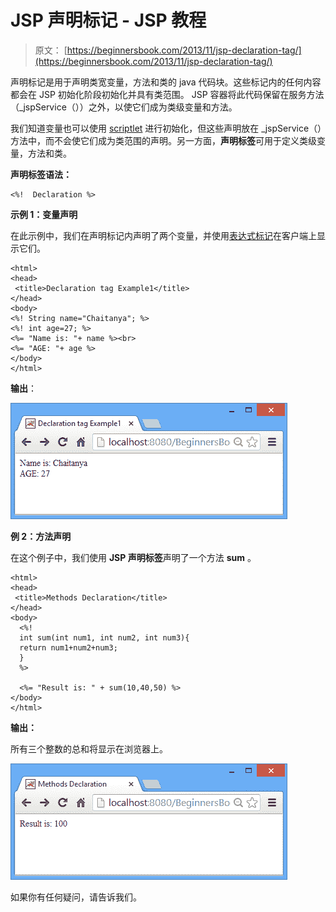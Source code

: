 # JSP 声明标记 - JSP 教程

> 原文： [https://beginnersbook.com/2013/11/jsp-declaration-tag/](https://beginnersbook.com/2013/11/jsp-declaration-tag/)

声明标记是用于声明类宽变量，方法和类的 java 代码块。这些标记内的任何内容都会在 JSP 初始化阶段初始化并具有类范围。 JSP 容器将此代码保留在服务方法（_jspService（））之外，以使它们成为类级变量和方法。

我们知道变量也可以使用 [scriptlet](https://beginnersbook.com/2013/05/jsp-tutorial-scriptlets/ "Scriptlet") 进行初始化，但这些声明放在 _jspService（）方法中，而不会使它们成为类范围的声明。另一方面，**声明标签**可用于定义类级变量，方法和类。

**声明标签语法：**

```
<%!  Declaration %>
```

**示例 1：变量声明**

在此示例中，我们在声明标记内声明了两个变量，并使用[表达式标记](https://beginnersbook.com/2013/11/jsp-expression-tag/ "Expression tag")在客户端上显示它们。

```
<html> 
<head>
 <title>Declaration tag Example1</title>
</head>
<body> 
<%! String name="Chaitanya"; %> 
<%! int age=27; %> 
<%= "Name is: "+ name %><br>
<%= "AGE: "+ age %> 
</body> 
</html>
```

**输出**：

![declaration-tag-example1](img/4590137956e81273edbd33a58435e1d7.jpg)

**例 2：方法声明**

在这个例子中，我们使用 **JSP 声明标签**声明了一个方法 **sum** 。

```
<html> 
<head>
 <title>Methods Declaration</title>
</head>
<body> 
  <%! 
  int sum(int num1, int num2, int num3){ 
  return num1+num2+num3; 
  } 
  %> 

  <%= "Result is: " + sum(10,40,50) %> 
</body> 
</html>
```

**输出：**

所有三个整数的总和将显示在浏览器上。

![methods-declaration](img/a29e76a131232cc6378913dc9f358190.jpg)

如果你有任何疑问，请告诉我们。